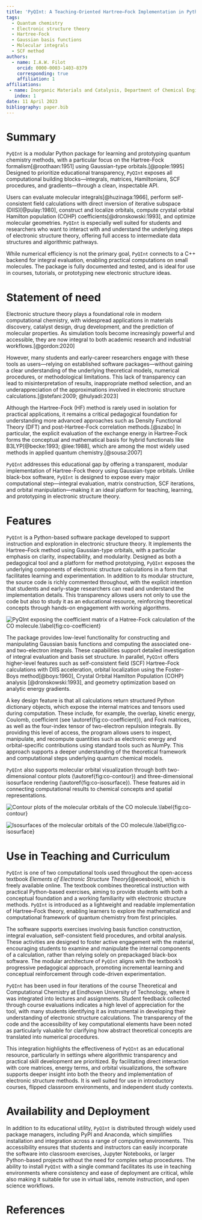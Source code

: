 ```yaml
---
title: 'PyQInt: A Teaching-Oriented Hartree–Fock Implementation in Python'
tags:
  - Quantum chemistry
  - Electronic structure theory
  - Hartree-Fock
  - Gaussian basis functions
  - Molecular integrals
  - SCF method
authors:
  - name: I.A.W. Filot
    orcid: 0000-0003-1403-8379
    corresponding: true
    affiliation: 1
affiliations:
 - name: Inorganic Materials and Catalysis, Department of Chemical Engineering and Chemistry, Eindhoven University of Technology
   index: 1
date: 11 April 2023
bibliography: paper.bib
---
```


# Summary

`PyQInt` is a modular Python package for learning and prototyping quantum
chemistry methods, with a particular focus on the Hartree-Fock
formalism[@roothaan:1951] using Gaussian-type orbitals.[@pople:1995] Designed to
prioritize educational transparency, `PyQInt` exposes all computational building
blocks—integrals, matrices, Hamiltonians, SCF procedures, and gradients—through
a clean, inspectable API.

Users can evaluate molecular integrals[@huzinaga:1966], perform self-consistent
field calculations with direct inversion of iterative subspace
(DIIS)[@pulay:1980], construct and localize orbitals, compute crystal orbital
Hamilton population (COHP) coefficients[@dronskowski:1993], and optimize
molecular geometries. `PyQInt` is especially well suited for students and
researchers who want to interact with and understand the underlying steps of
electronic structure theory, offering full access to intermediate data
structures and algorithmic pathways.

While numerical efficiency is not the primary goal, `PyQInt` connects to a C++
backend for integral evaluation, enabling practical computations on small
molecules. The package is fully documented and tested, and is ideal for use in
courses, tutorials, or prototyping new electronic structure ideas.

# Statement of need

Electronic structure theory plays a foundational role in modern computational
chemistry, with widespread applications in materials discovery, catalyst design,
drug development, and the prediction of molecular properties. As simulation
tools become increasingly powerful and accessible, they are now integral to both
academic research and industrial workflows.[@gordon:2020]

However, many students and early-career researchers engage with these tools as
users—relying on established software packages—without gaining a clear
understanding of the underlying theoretical models, numerical procedures, or
methodological limitations. This lack of transparency can lead to
misinterpretation of results, inappropriate method selection, and an
underappreciation of the approximations involved in electronic structure
calculations.[@stefani:2009; @hulyadi:2023]

Although the Hartree-Fock (HF) method is rarely used in isolation for practical
applications, it remains a critical pedagogical foundation for understanding
more advanced approaches such as Density Functional Theory (DFT) and
post-Hartree-Fock correlation methods.[@szabo] In particular, the explicit
evaluation of the exchange energy in Hartree-Fock forms the conceptual and
mathematical basis for hybrid functionals like B3LYP[@becke:1993; @lee:1988],
which are among the most widely used methods in applied quantum
chemistry.[@sousa:2007]

`PyQInt` addresses this educational gap by offering a transparent, modular
implementation of Hartree-Fock theory using Gaussian-type orbitals. Unlike
black-box software, `PyQInt` is designed to expose every major computational
step—integral evaluation, matrix construction, SCF iterations, and orbital
manipulation—making it an ideal platform for teaching, learning, and prototyping
in electronic structure theory.

# Features

`PyQInt` is a Python-based software package developed to support instruction and
exploration in electronic structure theory. It implements the Hartree–Fock
method using Gaussian-type orbitals, with a particular emphasis on clarity,
inspectability, and modularity. Designed as both a pedagogical tool and a
platform for method prototyping, `PyQInt` exposes the underlying components of
electronic structure calculations in a form that facilitates learning and
experimentation. In addition to its modular structure, the source code is richly
commented throughout, with the explicit intention that students and early-stage
researchers can read and understand the implementation details. This
transparency allows users not only to use the code but also to study it as an
educational resource, reinforcing theoretical concepts through hands-on
engagement with working algorithms.

![``PyQInt`` exposing the coefficient matrix of a Hatree-Fock calculation of the CO molecule.\label{fig:co-coefficient}](img/co-coefficient-matrix.jpg)

The package provides low-level functionality for constructing and manipulating
Gaussian basis functions and computing the associated one- and two-electron
integrals. These capabilities support detailed investigation of integral
evaluation and basis set structure. In parallel, `PyQInt` offers higher-level
features such as self-consistent field (SCF) Hartree-Fock calculations with DIIS
acceleration, orbital localization using the Foster–Boys method[@boys:1960],
Crystal Orbital Hamilton Population (COHP) analysis [@dronskowski:1993], and
geometry optimization based on analytic energy gradients.

A key design feature is that all calculations return structured Python
dictionary objects, which expose the internal matrices and tensors used during
computation. These include, for example, the overlap, kinetic energy, Coulomb,
coefficient (see \autoref{fig:co-coefficient}), and Fock matrices, as well as
the four-index tensor of two-electron repulsion integrals. By providing this
level of access, the program allows users to inspect, manipulate, and recompute
quantities such as electronic energy and orbital-specific contributions using
standard tools such as NumPy. This approach supports a deeper understanding of
the theoretical framework and computational steps underlying quantum chemical
models.

`PyQInt` also supports molecular orbital visualization through both
two-dimensional contour plots (\autoref{fig:co-contour}) and three-dimensional
isosurface rendering (\autoref{fig:co-isosurface}). These features aid in
connecting computational results to chemical concepts and spatial
representations. 

![Contour plots of the molecular orbitals of the CO molecule.\label{fig:co-contour}](img/orbitals-co-contour.jpg)

![Isosurfaces of the molecular orbitals of the CO molecule.\label{fig:co-isosurface}](img/orbitals-co-isosurface.jpg)

# Use in Teaching and Curriculum

`PyQInt` is one of two computational tools used throughout the open-access
textbook *Elements of Electronic Structure Theory*[@eoesbook], which is freely
available online. The textbook combines theoretical instruction with practical
Python-based exercises, aiming to provide students with both a conceptual
foundation and a working familiarity with electronic structure methods. `PyQInt`
is introduced as a lightweight and readable implementation of Hartree–Fock
theory, enabling learners to explore the mathematical and computational
framework of quantum chemistry from first principles.

The software supports exercises involving basis function construction, integral
evaluation, self-consistent field procedures, and orbital analysis. These
activities are designed to foster active engagement with the material,
encouraging students to examine and manipulate the internal components of a
calculation, rather than relying solely on prepackaged black-box software. The
modular architecture of `PyQInt` aligns with the textbook’s progressive
pedagogical approach, promoting incremental learning and conceptual
reinforcement through code-driven experimentation.

`PyQInt` has been used in four iterations of the course Theoretical and
Computational Chemistry at Eindhoven University of Technology, where it was
integrated into lectures and assignments. Student feedback collected through
course evaluations indicates a high level of appreciation for the tool, with
many students identifying it as instrumental in developing their understanding
of electronic structure calculations. The transparency of the code and the
accessibility of key computational elements have been noted as particularly
valuable for clarifying how abstract theoretical concepts are translated into
numerical procedures.

This integration highlights the effectiveness of `PyQInt` as an educational
resource, particularly in settings where algorithmic transparency and practical
skill development are prioritized. By facilitating direct interaction with core
matrices, energy terms, and orbital visualizations, the software supports deeper
insight into both the theory and implementation of electronic structure methods.
It is well suited for use in introductory courses, flipped classroom
environments, and independent study contexts.

# Availability and Deployment

In addition to its educational utility, `PyQInt` is distributed through widely
used package managers, including PyPI and Anaconda, which simplifies
installation and integration across a range of computing environments. This
accessibility ensures that students and instructors can easily incorporate the
software into classroom exercises, Jupyter Notebooks, or larger Python-based
projects without the need for complex setup procedures. The ability to install
`PyQInt` with a single command facilitates its use in teaching environments where
consistency and ease of deployment are critical, while also making it suitable
for use in virtual labs, remote instruction, and open science workflows.

# References

